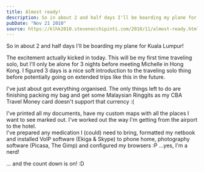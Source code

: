 ```yaml
---
title: Almost ready!
description: So in about 2 and half days I'll be boarding my plane for Kuala Lumpur!   The excitement actually kicked in today. This will be my first tim...
pubDate: "Nov 21 2010"
source: https://klhk2010.stevenocchipinti.com/2010/11/almost-ready.html
---
```


So in about 2 and half days I'll be boarding my plane for Kuala Lumpur!

The excitement actually kicked in today. This will be my first time traveling solo, but I'll only be alone for 3 nights before meeting Michelle in Hong Kong. I figured 3 days is a nice soft introduction to the traveling solo thing before potentially going on extended trips like this in the future.

I've just about got everything organised. The only things left to do are finishing packing my bag and get some Malaysian Ringgits as my CBA Travel Money card doesn't support that currency :(

I've printed all my documents, have my custom maps with all the places I want to see marked out. I've worked out the way I'm getting from the airport to the hotel.  
I've prepared any medication I (could) need to bring, formatted my netbook and installed VoIP software (Ekiga & Skype) to phone home, photography software (Picasa, The Gimp) and configured my browsers :P ...yes, I'm a nerd!

... and the count down is on! :D
